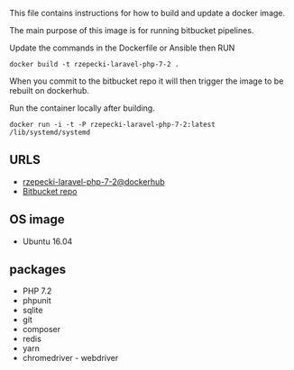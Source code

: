 This file contains instructions for how to build and update a docker image.

The main purpose of this image is for running bitbucket pipelines.

Update the commands in the Dockerfile or Ansible then RUN

`docker build -t rzepecki-laravel-php-7-2 .`

When you commit to the bitbucket repo it will then trigger the image to be rebuilt on dockerhub.

Run the container locally after building.

`docker run -i -t -P rzepecki-laravel-php-7-2:latest /lib/systemd/systemd`

## URLS
* [rzepecki-laravel-php-7-2@dockerhub](https://hub.docker.com/r/lionslair/rzepecki-laravel-php-7-2/)
* [Bitbucket repo](https://bitbucket.org/lionslair/rzepecki-laravel-php-7.2)

## OS image
* Ubuntu 16.04

## packages
* PHP 7.2
* phpunit
* sqlite
* git
* composer
* redis
* yarn
* chromedriver - webdriver
